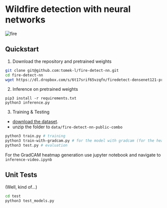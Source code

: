 # Wildfire detection with neural networks

![fire](docs/fire.gif)

## Quickstart

1. Download the repository and pretrained weights
```bash
git clone git@github.com:tomek-l/fire-detect-nn.git
cd fire-detect-nn
wget https://dl.dropbox.com/s/6t17srif65vzqfn/firedetect-densenet121-pretrained.pt --directory-prefix=weights/
```

2. Inference on pretrained weights
```
pip3 install -r requirements.txt
python3 inference.py 
```

3. Training & Testing

- [download the dataset](https://drive.google.com/drive/folders/1j0Smp1ALUdZiAt4a3qEFH_85oMc17vsV?usp=sharing).
- unzip the folder to `data/fire-detect-nn-public-combo`

```bash
python3 train.py # training 
python3 train-with-gradcam.py # for the model with gradcam (for the heatmap output)
python3 test.py # evaluation
```
For the GradCAM heatmap generation use jupyter notebook and navigate to `inference-video.ipynb`

## Unit Tests
(Well, kind of...)
```bash
cd test
python3 test_models.py
```